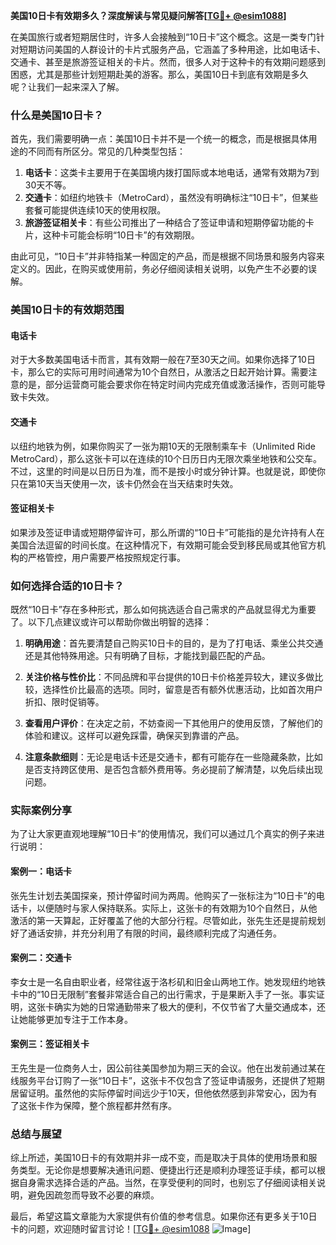 **美国10日卡有效期多久？深度解读与常见疑问解答[[TG💪+ @esim1088](https://t.me/s/esim1088)]**

在美国旅行或者短期居住时，许多人会接触到“10日卡”这个概念。这是一类专门针对短期访问美国的人群设计的卡片式服务产品，它涵盖了多种用途，比如电话卡、交通卡、甚至是旅游签证相关的卡片。然而，很多人对于这种卡的有效期问题感到困惑，尤其是那些计划短期赴美的游客。那么，美国10日卡到底有效期是多久呢？让我们一起来深入了解。

### 什么是美国10日卡？

首先，我们需要明确一点：美国10日卡并不是一个统一的概念，而是根据具体用途的不同而有所区分。常见的几种类型包括：

1. **电话卡**：这类卡主要用于在美国境内拨打国际或本地电话，通常有效期为7到30天不等。
2. **交通卡**：如纽约地铁卡（MetroCard），虽然没有明确标注“10日卡”，但某些套餐可能提供连续10天的使用权限。
3. **旅游签证相关卡**：有些公司推出了一种结合了签证申请和短期停留功能的卡片，这种卡可能会标明“10日卡”的有效期限。

由此可见，“10日卡”并非特指某一种固定的产品，而是根据不同场景和服务内容来定义的。因此，在购买或使用前，务必仔细阅读相关说明，以免产生不必要的误解。

### 美国10日卡的有效期范围

#### 电话卡
对于大多数美国电话卡而言，其有效期一般在7至30天之间。如果你选择了10日卡，那么它的实际可用时间通常为10个自然日，从激活之日起开始计算。需要注意的是，部分运营商可能会要求你在特定时间内完成充值或激活操作，否则可能导致卡失效。

#### 交通卡
以纽约地铁为例，如果你购买了一张为期10天的无限制乘车卡（Unlimited Ride MetroCard），那么这张卡可以在连续的10个日历日内无限次乘坐地铁和公交车。不过，这里的时间是以日历日为准，而不是按小时或分钟计算。也就是说，即使你只在第10天当天使用一次，该卡仍然会在当天结束时失效。

#### 签证相关卡
如果涉及签证申请或短期停留许可，那么所谓的“10日卡”可能指的是允许持有人在美国合法逗留的时间长度。在这种情况下，有效期可能会受到移民局或其他官方机构的严格管控，用户需要严格按照规定行事。

### 如何选择合适的10日卡？

既然“10日卡”存在多种形式，那么如何挑选适合自己需求的产品就显得尤为重要了。以下几点建议或许可以帮助你做出明智的选择：

1. **明确用途**：首先要清楚自己购买10日卡的目的，是为了打电话、乘坐公共交通还是其他特殊用途。只有明确了目标，才能找到最匹配的产品。
   
2. **关注价格与性价比**：不同品牌和平台提供的10日卡价格差异较大，建议多做比较，选择性价比最高的选项。同时，留意是否有额外优惠活动，比如首次用户折扣、限时促销等。

3. **查看用户评价**：在决定之前，不妨查阅一下其他用户的使用反馈，了解他们的体验和建议。这样可以避免踩雷，确保买到靠谱的产品。

4. **注意条款细则**：无论是电话卡还是交通卡，都有可能存在一些隐藏条款，比如是否支持跨区使用、是否包含额外费用等。务必提前了解清楚，以免后续出现问题。

### 实际案例分享

为了让大家更直观地理解“10日卡”的使用情况，我们可以通过几个真实的例子来进行说明：

#### 案例一：电话卡
张先生计划去美国探亲，预计停留时间为两周。他购买了一张标注为“10日卡”的电话卡，以便随时与家人保持联系。实际上，这张卡的有效期为10个自然日，从他激活的第一天算起，正好覆盖了他的大部分行程。尽管如此，张先生还是提前规划好了通话安排，并充分利用了有限的时间，最终顺利完成了沟通任务。

#### 案例二：交通卡
李女士是一名自由职业者，经常往返于洛杉矶和旧金山两地工作。她发现纽约地铁卡中的“10日无限制”套餐非常适合自己的出行需求，于是果断入手了一张。事实证明，这张卡确实为她的日常通勤带来了极大的便利，不仅节省了大量交通成本，还让她能够更加专注于工作本身。

#### 案例三：签证相关卡
王先生是一位商务人士，因公前往美国参加为期三天的会议。他在出发前通过某在线服务平台订购了一张“10日卡”，这张卡不仅包含了签证申请服务，还提供了短期居留证明。虽然他的实际停留时间远少于10天，但他依然感到非常安心，因为有了这张卡作为保障，整个旅程都井然有序。

### 总结与展望

综上所述，美国10日卡的有效期并非一成不变，而是取决于具体的使用场景和服务类型。无论你是想要解决通讯问题、便捷出行还是顺利办理签证手续，都可以根据自身需求选择合适的产品。当然，在享受便利的同时，也别忘了仔细阅读相关说明，避免因疏忽而导致不必要的麻烦。

最后，希望这篇文章能为大家提供有价值的参考信息。如果你还有更多关于10日卡的问题，欢迎随时留言讨论！[[TG💪+ @esim1088](https://t.me/s/esim1088) ![Image](https://i.postimg.cc/4NQfJmqS/Snipaste-2025-05-13-00-14-12.png)]